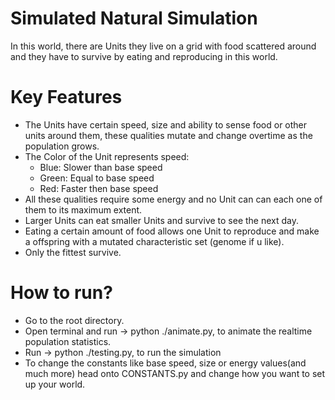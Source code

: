 # Simulated Natural Simulation

In this world, there are Units they live on a grid with food scattered around and they have to survive by eating and reproducing in this world.

# Key Features
- The Units have certain speed, size and ability to sense food or other units around them, these qualities mutate and change overtime as the population grows.
- The Color of the Unit represents speed: 
  - Blue: Slower than base speed
  - Green: Equal to base speed
  - Red: Faster then base speed
- All these qualities require some energy and no Unit can can each one of them to its maximum extent.
- Larger Units can eat smaller Units and survive to see the next day.
- Eating a certain amount of food allows one Unit to reproduce and make a offspring with a mutated characteristic set (genome if u like).
- Only the fittest survive.

# How to run?
- Go to the root directory.
- Open terminal and run -> python ./animate.py, to animate the realtime population statistics.
- Run -> python ./testing.py, to run the simulation
- To change the constants like base speed, size or energy values(and much more) head onto CONSTANTS.py and change how you want to set up your world.
